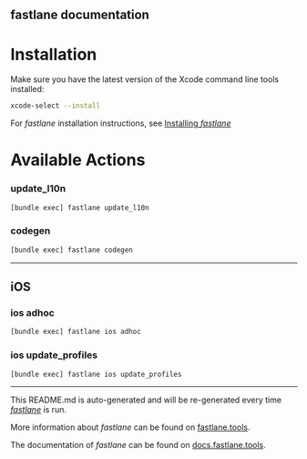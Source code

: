 fastlane documentation
----

# Installation

Make sure you have the latest version of the Xcode command line tools installed:

```sh
xcode-select --install
```

For _fastlane_ installation instructions, see [Installing _fastlane_](https://docs.fastlane.tools/#installing-fastlane)

# Available Actions

### update_l10n

```sh
[bundle exec] fastlane update_l10n
```



### codegen

```sh
[bundle exec] fastlane codegen
```



----


## iOS

### ios adhoc

```sh
[bundle exec] fastlane ios adhoc
```



### ios update_profiles

```sh
[bundle exec] fastlane ios update_profiles
```



----

This README.md is auto-generated and will be re-generated every time [_fastlane_](https://fastlane.tools) is run.

More information about _fastlane_ can be found on [fastlane.tools](https://fastlane.tools).

The documentation of _fastlane_ can be found on [docs.fastlane.tools](https://docs.fastlane.tools).
